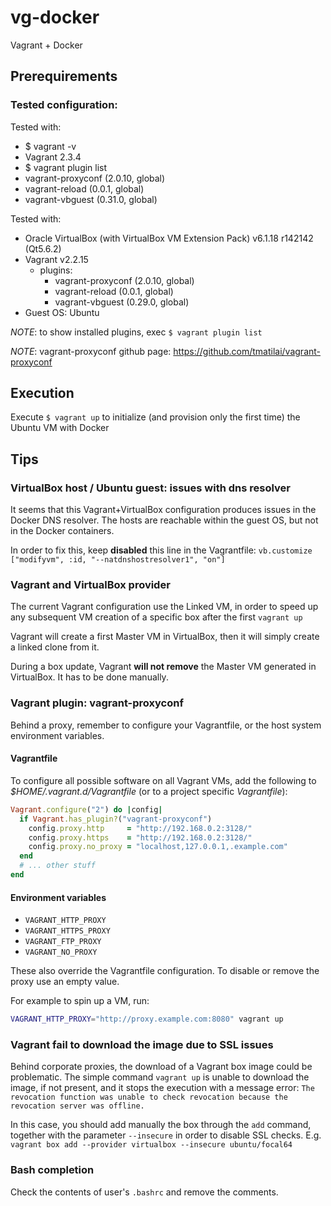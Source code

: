 # vg-docker

Vagrant + Docker

## Prerequirements

### Tested configuration:
Tested with:
- $ vagrant -v
- Vagrant 2.3.4
- $ vagrant plugin list
- vagrant-proxyconf (2.0.10, global)
- vagrant-reload (0.0.1, global)
- vagrant-vbguest (0.31.0, global)


Tested with:
 - Oracle VirtualBox (with VirtualBox VM Extension Pack) v6.1.18 r142142 (Qt5.6.2) 
 - Vagrant v2.2.15
   - plugins:
     - vagrant-proxyconf (2.0.10, global)
     - vagrant-reload (0.0.1, global)
     - vagrant-vbguest (0.29.0, global)
 - Guest OS: Ubuntu

_NOTE_: to show installed plugins, exec `$ vagrant plugin list`

_NOTE_: vagrant-proxyconf github page: https://github.com/tmatilai/vagrant-proxyconf

## Execution

Execute `$ vagrant up` to initialize (and provision only the first time) the Ubuntu VM with Docker

## Tips

### VirtualBox host / Ubuntu guest: issues with dns resolver

It seems that this Vagrant+VirtualBox configuration produces issues in the Docker DNS resolver. The hosts are reachable within the guest OS, but not in the Docker containers.

In order to fix this, keep **disabled** this line in the Vagrantfile: `vb.customize ["modifyvm", :id, "--natdnshostresolver1", "on"]`

### Vagrant and VirtualBox provider

The current Vagrant configuration use the Linked VM, in order to speed up any subsequent VM creation of a specific box after the first `vagrant up`

Vagrant will create a first Master VM in VirtualBox, then it will simply create a linked clone from it.

During a box update, Vagrant **will not remove** the Master VM generated in VirtualBox. It has to be done manually.


### Vagrant plugin: vagrant-proxyconf

Behind a proxy, remember to configure your Vagrantfile, or the host system environment variables.

#### Vagrantfile

To configure all possible software on all Vagrant VMs, add the following to _$HOME/.vagrant.d/Vagrantfile_ (or to a project specific _Vagrantfile_):

```ruby
Vagrant.configure("2") do |config|
  if Vagrant.has_plugin?("vagrant-proxyconf")
    config.proxy.http     = "http://192.168.0.2:3128/"
    config.proxy.https    = "http://192.168.0.2:3128/"
    config.proxy.no_proxy = "localhost,127.0.0.1,.example.com"
  end
  # ... other stuff
end
```

#### Environment variables

* `VAGRANT_HTTP_PROXY`
* `VAGRANT_HTTPS_PROXY`
* `VAGRANT_FTP_PROXY`
* `VAGRANT_NO_PROXY`

These also override the Vagrantfile configuration. To disable or remove the proxy use an empty value.

For example to spin up a VM, run:

```sh
VAGRANT_HTTP_PROXY="http://proxy.example.com:8080" vagrant up
```

### Vagrant fail to download the image due to SSL issues

Behind corporate proxies, the download of a Vagrant box image could be problematic. The simple command `vagrant up` is unable to download the image, if not present, and it stops the execution with a message error: `The revocation function was unable to check revocation because the revocation server was offline.`

In this case, you should add manually the box through the `add` command, together with the parameter `--insecure` in order to disable SSL checks.
E.g. ` vagrant box add --provider virtualbox --insecure ubuntu/focal64`

### Bash completion

Check the contents of user's `.bashrc` and remove the comments.
